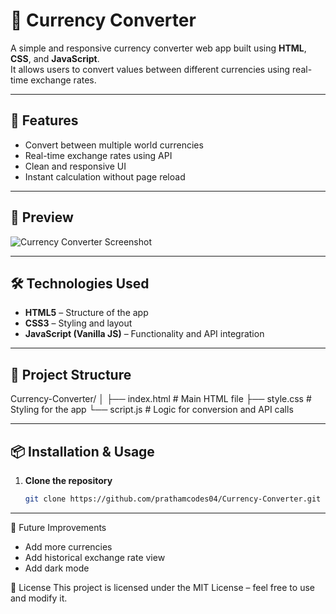 # 💱 Currency Converter

A simple and responsive currency converter web app built using **HTML**, **CSS**, and **JavaScript**.  
It allows users to convert values between different currencies using real-time exchange rates.

---

## 🚀 Features
- Convert between multiple world currencies
- Real-time exchange rates using API
- Clean and responsive UI
- Instant calculation without page reload

---

## 📸 Preview
![Currency Converter Screenshot](ss1.png)  

---

## 🛠️ Technologies Used
- **HTML5** – Structure of the app
- **CSS3** – Styling and layout
- **JavaScript (Vanilla JS)** – Functionality and API integration

---

## 📂 Project Structure

Currency-Converter/
│
├── index.html # Main HTML file
├── style.css # Styling for the app
└── script.js # Logic for conversion and API calls

---

## 📦 Installation & Usage
1. **Clone the repository**
   ```bash
   git clone https://github.com/prathamcodes04/Currency-Converter.git
   
---

📌 Future Improvements
 - Add more currencies
 - Add historical exchange rate view
 - Add dark mode

📜 License
This project is licensed under the MIT License – feel free to use and modify it.


